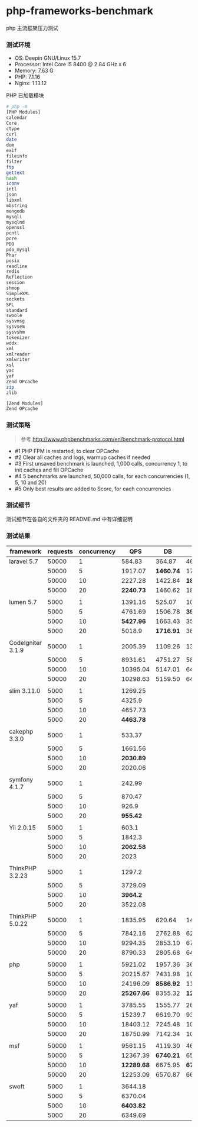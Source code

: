 # php-frameworks-benchmark

php 主流框架压力测试

### 测试环境

- OS: Deepin GNU/Linux 15.7
- Processor: Intel Core i5 8400 @ 2.84 GHz x 6 
- Memory: 7.63 G
- PHP: 7.1.16
- Nginx: 1.13.12

PHP 已加载模块

```bash
# php -m
[PHP Modules]
calendar
Core
ctype
curl
date
dom
exif
fileinfo
filter
ftp
gettext
hash
iconv
intl
json
libxml
mbstring
mongodb
mysqli
mysqlnd
openssl
pcntl
pcre
PDO
pdo_mysql
Phar
posix
readline
redis
Reflection
session
shmop
SimpleXML
sockets
SPL
standard
swoole
sysvmsg
sysvsem
sysvshm
tokenizer
wddx
xml
xmlreader
xmlwriter
xsl
yac
yaf
Zend OPcache
zip
zlib

[Zend Modules]
Zend OPcache
```

### 测试策略

> 参考 http://www.phpbenchmarks.com/en/benchmark-protocol.html

- #1 PHP FPM is restarted, to clear OPCache 
- #2 Clear all caches and logs, warmup caches if needed 
- #3 First unsaved benchmark is launched, 1,000 calls, concurrency 1, to init caches and fill OPCache 
- #4 5 benchmarks are launched, 50,000 calls, for each concurrencies (1, 5, 10 and 20) 
- #5 Only best results are added to Score, for each concurrencies

### 测试细节

测试细节在各自的文件夹的 README.md 中有详细说明

### 测试结果

| framework         | requests | concurrency | QPS     | DB | Redis |
| ----------------- | -------- | ----------- | ------- | ----------------- | ----------------- |
| laravel 5.7       | 50000    | 1           | 584.83 | 364.87 | 468.58 |
|                   | 50000    | 5           | 1917.07 | **1460.74** | 1749.82 |
|                   | 50000    | 10          | 2227.28 | 1422.84 | **1850.04** |
|                   | 50000    | 20          | **2240.73** | 1460.62 | 1810.01 |
|                   |          |             |         |  |  |
| lumen 5.7         | 5000     | 1           | 1391.16 | 525.07 | 1016.85 |
|                   | 5000     | 5           | 4761.69 | 1506.78 | **3952.63** |
|                   | 5000     | 10          | **5427.96** | 1663.43 | 3543.24 |
|                   | 5000     | 20          | 5018.9  | **1716.91** | 3699.40 |
|                   |          |             |         |  |  |
| CodeIgniter 3.1.9 | 50000    | 1           | 2005.39 | 1109.26 | 1392.06 |
|                   | 50000    | 5           | 8931.61 | 4751.27 | 5879.34 |
|                   | 50000    | 10          | 10395.04 | 5147.01 | 6423.77 |
|                   | 50000    | 20          | 10298.63 | 5159.50 | 6419.86 |
|                   |          |             |         |  |  |
| slim 3.11.0       | 5000     | 1           | 1269.25 |  |  |
|                   | 5000     | 5           | 4325.9  |  |  |
|                   | 5000     | 10          | 4657.73 |  |  |
|                   | 5000     | 20          | **4463.78** |  |  |
|                   |          |             |         |  |  |
| cakephp 3.3.0     | 5000     | 1           | 533.37  |  |  |
|                   | 5000     | 5           | 1661.56 |  |  |
|                   | 5000     | 10          | **2030.89** |  |  |
|                   | 5000     | 20          | 2020.06 |  |  |
|                   |          |             |         |  |  |
| symfony 4.1.7     | 5000     | 1           | 242.99  |  |  |
|                   | 5000     | 5           | 870.47  |  |  |
|                   | 5000     | 10          | 926.9   |  |  |
|                   | 5000     | 20          | **955.42** |  |  |
|                   |          |             |         |  |  |
| Yii 2.0.15        | 5000     | 1           | 603.1   |  |  |
|                   | 5000     | 5           | 1842.3  |  |  |
|                   | 5000     | 10          | **2062.58** |  |  |
|                   | 5000     | 20          | 2023    |  |  |
|                   |          |             |         |  |  |
| ThinkPHP 3.2.23   | 5000     | 1           | 1297.2 |  |  |
|                   | 5000     | 5           | 3729.09 |  |  |
|                   | 5000     | 10          | **3964.2** |  |  |
|                   | 5000     | 20          | 3522.08 |  |  |
|                   |          |             |         |  |  |
| ThinkPHP 5.0.22   | 50000    | 1           | 1835.95 | 620.64 | 1440.22 |
|                   | 50000    | 5           | 7842.16 | 2762.88 | 6218.83 |
|                   | 50000    | 10          | 9294.35 | 2853.10 | 6734.60 |
|                   | 50000    | 20          | 8790.33 | 2805.68 | 6484.24 |
| |  |  |  |  |  |
| php | 50000 | 1 | 5921.02 | 1957.36 | 3609.36 |
| | 50000 | 5 | 20215.67 | 7431.98 | 10015.64 |
| | 50000 | 10 | 24196.09 | **8586.92** | 11048.46 |
| | 50000 | 20 | **25267.66** | 8355.32 | **12246.58** |
| |  |  |  |  |  |
| yaf | 50000 | 1 | 3785.55 | 1555.77 | 2617.86 |
| | 50000 | 5 | 15239.7 | 6619.70 | 9324.99 |
| | 50000 | 10 | 18403.12 | 7245.48 | 10139.61 |
| | 50000 | 20 | 18750.99 | 7142.34 | 10386.87 |
| |  |  |  |  |  |
| msf | 50000 | 1 | 9561.15 | 4119.30 | 4673.80 |
| | 50000 | 5 | 12367.39 | **6740.21** | 6587.60 |
| | 50000 | 10 | **12289.68** | 6675.95 | **6712.17** |
| | 50000 | 20 | 12253.09 | 6570.87 | 6619.07 |
| |  |  |  |  |  |
| swoft | 5000 | 1 | 3644.18 |  |  |
| | 5000 | 5 | 6370.04 |  |  |
| | 5000 | 10 | **6403.82** |  |  |
| | 5000 | 20 | 6349.69 |  |  |

